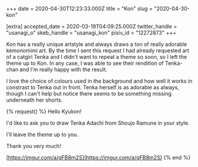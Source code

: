 +++
date = 2020-04-30T12:23:33.000Z
title = "Kon"
slug = "2020-04-30-kon"

[extra]
accepted_date = 2020-03-19T04:09:25.000Z
twitter_handle = "usanagi_o"
skeb_handle = "usanagi_kon"
pixiv_id = "12272873"
+++

Kon has a really unique artstyle and always draws a ton of really adorable kemonomimi art. By the time I sent this request I had already requested art of a catgirl Tenka and I didn't want to repeat a theme so soon, so I left the theme up to Kon. In any case, I was able to see their rendition of Tenka-chan and I'm really happy with the result.

I love the choice of colours used in the background and how well it works in constrast to Tenka out in front. Tenka herself is as adorable as always, though I can't help but notice there seems to be something missing underneath her shorts.

{% request() %}
Hello Kyukon!

I'd like to ask you to draw Tenka Adachi from Shoujo Ramune in your style.

I'll leave the theme up to you.

Thank you very much!

[https://imgur.com/a/qFB8m2S](https://imgur.com/a/qFB8m2S)
{% end %}